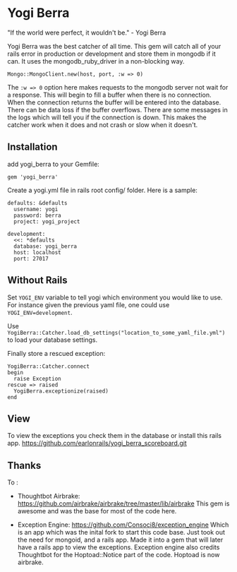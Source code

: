 Yogi Berra
==========

 "If the world were perfect, it wouldn't be." - Yogi Berra

Yogi Berra was the best catcher of all time.
This gem will catch all of your rails error in production or development and store them in mongodb if
it can. It uses the mongodb_ruby_driver in a non-blocking way.

    Mongo::MongoClient.new(host, port, :w => 0)

The `:w => 0` option here makes requests to the mongodb server not wait for a response.
This will begin to fill a buffer when there is no connection. When the connection returns
the buffer will be entered into the database. There can be data loss if the buffer overflows.
There are some messages in the logs which will tell you if the connection is down.
This makes the catcher work when it does and not crash or slow when it doesn't.

Installation
------------

add yogi_berra to your Gemfile:

    gem 'yogi_berra'

Create a yogi.yml file in rails root config/ folder. Here is a sample:

    defaults: &defaults
      username: yogi
      password: berra
      project: yogi_project

    development:
      <<: *defaults
      database: yogi_berra
      host: localhost
      port: 27017

Without Rails
-------------

Set `YOGI_ENV` variable to tell yogi which environment you would like to use.
For instance given the previous yaml file, one could use `YOGI_ENV=development`.

Use `YogiBerra::Catcher.load_db_settings("location_to_some_yaml_file.yml")` to load your database settings.

Finally store a rescued exception:

    YogiBerra::Catcher.connect
    begin
      raise Exception
    rescue => raised
      YogiBerra.exceptionize(raised)
    end

View
----
To view the exceptions you check them in the database or install this rails app.
https://github.com/earlonrails/yogi_berra_scoreboard.git

Thanks
------

To :
  - Thoughtbot Airbrake:
    https://github.com/airbrake/airbrake/tree/master/lib/airbrake
    This gem is awesome and was the base for most of the code here.

  - Exception Engine:
    https://github.com/Consoci8/exception_engine
    Which is an app which was the inital fork to start this code base.
    Just took out the need for mongoid, and a rails app. Made it into a gem
    that will later have a rails app to view the exceptions. Exception engine also
    credits Thoughtbot for the Hoptoad::Notice part of the code. Hoptoad is now airbrake.

